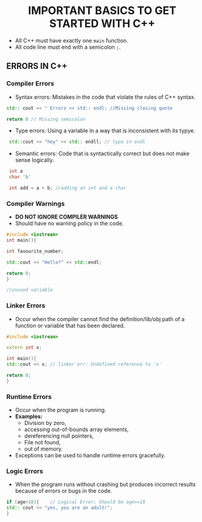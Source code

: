 <div><h1 align=center>IMPORTANT BASICS TO GET STARTED WITH C++ </h1></div>

- All C++ must have exactly one `main` function.
- All code line must end with a semicolon `;`.

## ERRORS IN C++

### Compiler Errors
 - Syntax errors: Mistakes in the code that violate the rules of C++ syntax. 
 ```cpp
 std:: cout << " Errors << std:: endl; //Missing closing quote

 return 0 // Missing semicolon
 ```

 - Type errors: Using a variable in a way that is inconsistent with its typye.
```cpp
 std::cout << "hey" << std:: endll; // typo in endl
```
 - Semantic errors: Code that is syntactically correct but does not make sense logically. 
 ```cpp
  int a
  char 'b'

  int add = a + b; //adding an int and a char
 ```
 ### Compiler Warnings
-  **DO NOT IGNORE COMPILER WARNINGS**
- Should have no warning policy in the code.
```cpp
#include <iostrean>
int main(){

int favourite_number;

std::cout << "Hello?" << std::endl;

return 0;
}

//unused variable
```

### Linker Errors
- Occur when the compiler cannot find the definition/lib/obj path of a function or variable that has been declared.
```cpp
#include <iostrean>

extern int x;

int main(){
std::cout << x; // linker err: Undefined reference to 'x' 

return 0;
}
```

### Runtime Errors
- Occur when the program is running.
- **Examples:**
	- Division by zero,
	- accessing out-of-bounds array elements, 
	- dereferencing null pointers, 
	- File not found, 
	- out of memory.
- Exceptions can be used to handle runtime errors gracefully.

### Logic Errors
- When the program runs without crashing but produces incorrect results because of errors or bugs in the code.

```cpp
if (age>18){    // Logical Error; Should be age>=18
std:: cout << "yes, you are an adult!"; 
}
```